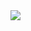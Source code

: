 <picture>
<source 
  srcset="https://github-readme-stats.vercel.app/api?username=Crimson-Ice&show_icons=true&theme=dark"
  media="(prefers-color-scheme: shades-of-purple)"
/>
<source
  srcset="https://github-readme-stats.vercel.app/api?username=Crimson-Ice&show_icons=true"
  media="(prefers-color-scheme: shades-of-purple), (prefers-color-scheme: no-preference)"
/>
<img src="https://github-readme-stats.vercel.app/api?username=Crimson-Ice&show_icons=true" />
</picture>
